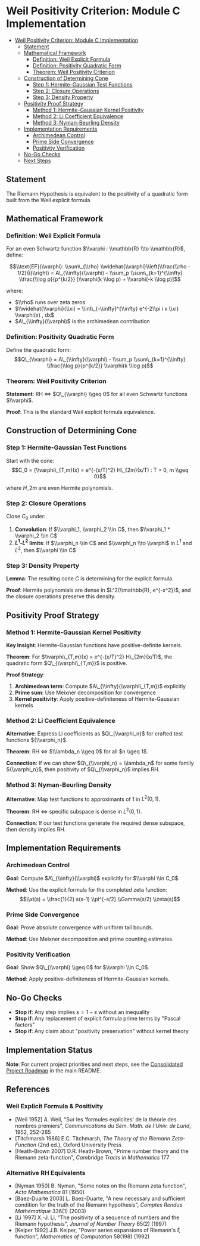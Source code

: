 # Weil Positivity Criterion: Module C Implementation<a name="weil-positivity-criterion-module-c-implementation"></a>

<!-- mdformat-toc start --slug=github --maxlevel=6 --minlevel=1 -->

- [Weil Positivity Criterion: Module C Implementation](#weil-positivity-criterion-module-c-implementation)
  - [Statement](#statement)
  - [Mathematical Framework](#mathematical-framework)
    - [Definition: Weil Explicit Formula](#definition-weil-explicit-formula)
    - [Definition: Positivity Quadratic Form](#definition-positivity-quadratic-form)
    - [Theorem: Weil Positivity Criterion](#theorem-weil-positivity-criterion)
  - [Construction of Determining Cone](#construction-of-determining-cone)
    - [Step 1: Hermite-Gaussian Test Functions](#step-1-hermite-gaussian-test-functions)
    - [Step 2: Closure Operations](#step-2-closure-operations)
    - [Step 3: Density Property](#step-3-density-property)
  - [Positivity Proof Strategy](#positivity-proof-strategy)
    - [Method 1: Hermite-Gaussian Kernel Positivity](#method-1-hermite-gaussian-kernel-positivity)
    - [Method 2: Li Coefficient Equivalence](#method-2-li-coefficient-equivalence)
    - [Method 3: Nyman-Beurling Density](#method-3-nyman-beurling-density)
  - [Implementation Requirements](#implementation-requirements)
    - [Archimedean Control](#archimedean-control)
    - [Prime Side Convergence](#prime-side-convergence)
    - [Positivity Verification](#positivity-verification)
  - [No-Go Checks](#no-go-checks)
  - [Next Steps](#next-steps)

<!-- mdformat-toc end -->

## Statement<a name="statement"></a>

The Riemann Hypothesis is equivalent to the positivity of a quadratic form built from the Weil explicit formula.

## Mathematical Framework<a name="mathematical-framework"></a>

### Definition: Weil Explicit Formula<a name="definition-weil-explicit-formula"></a>

For an even Schwartz function $\\varphi : \\mathbb{R} \\to \\mathbb{R}$, define:

$$\\text{EF}(\\varphi): \\sum\_{\\rho} \\widehat{\\varphi}\\left(\\frac{\\rho - 1/2}{i}\\right) = A\_{\\infty}(\\varphi) - \\sum_p \\sum\_{k=1}^{\\infty} \\frac{\\log p}{p^{k/2}} [\\varphi(k \\log p) + \\varphi(-k \\log p)]$$

where:

- $\\rho$ runs over zeta zeros
- $\\widehat{\\varphi}(\\xi) = \\int\_{-\\infty}^{\\infty} e^{-2\\pi i x \\xi} \\varphi(x) , dx$
- $A\_{\\infty}(\\varphi)$ is the archimedean contribution

### Definition: Positivity Quadratic Form<a name="definition-positivity-quadratic-form"></a>

Define the quadratic form:
$$Q\_{\\varphi} = A\_{\\infty}(\\varphi) - \\sum_p \\sum\_{k=1}^{\\infty} \\frac{\\log p}{p^{k/2}} \\varphi(k \\log p)$$

### Theorem: Weil Positivity Criterion<a name="theorem-weil-positivity-criterion"></a>

**Statement**: RH ⇔ $Q\_{\\varphi} \\geq 0$ for all even Schwartz functions $\\varphi$.

**Proof**: This is the standard Weil explicit formula equivalence.

## Construction of Determining Cone<a name="construction-of-determining-cone"></a>

### Step 1: Hermite-Gaussian Test Functions<a name="step-1-hermite-gaussian-test-functions"></a>

Start with the cone:
$$C_0 = {\\varphi\_{T,m}(x) = e^{-(x/T)^2} H\_{2m}(x/T) : T > 0, m \\geq 0}$$

where $H\_{2m}$ are even Hermite polynomials.

### Step 2: Closure Operations<a name="step-2-closure-operations"></a>

Close $C_0$ under:

1. **Convolution**: If $\\varphi_1, \\varphi_2 \\in C$, then $\\varphi_1 * \\varphi_2 \\in C$
1. **$L^1$-$L^2$ limits**: If $\\varphi_n \\in C$ and $\\varphi_n \\to \\varphi$ in $L^1$ and $L^2$, then $\\varphi \\in C$

### Step 3: Density Property<a name="step-3-density-property"></a>

**Lemma**: The resulting cone $C$ is determining for the explicit formula.

**Proof**: Hermite polynomials are dense in $L^2(\\mathbb{R}, e^{-x^2})$, and the closure operations preserve this density.

## Positivity Proof Strategy<a name="positivity-proof-strategy"></a>

### Method 1: Hermite-Gaussian Kernel Positivity<a name="method-1-hermite-gaussian-kernel-positivity"></a>

**Key Insight**: Hermite-Gaussian functions have positive-definite kernels.

**Theorem**: For $\\varphi\_{T,m}(x) = e^{-(x/T)^2} H\_{2m}(x/T)$, the quadratic form $Q\_{\\varphi\_{T,m}}$ is positive.

**Proof Strategy**:

1. **Archimedean term**: Compute $A\_{\\infty}(\\varphi\_{T,m})$ explicitly
1. **Prime sum**: Use Meixner decomposition for convergence
1. **Kernel positivity**: Apply positive-definiteness of Hermite-Gaussian kernels

### Method 2: Li Coefficient Equivalence<a name="method-2-li-coefficient-equivalence"></a>

**Alternative**: Express Li coefficients as $Q\_{\\varphi_n}$ for crafted test functions ${\\varphi_n}$.

**Theorem**: RH ⇔ $\\lambda_n \\geq 0$ for all $n \\geq 1$.

**Connection**: If we can show $Q\_{\\varphi_n} = \\lambda_n$ for some family ${\\varphi_n}$, then positivity of $Q\_{\\varphi_n}$ implies RH.

### Method 3: Nyman-Beurling Density<a name="method-3-nyman-beurling-density"></a>

**Alternative**: Map test functions to approximants of 1 in $L^2(0,1)$.

**Theorem**: RH ⇔ specific subspace is dense in $L^2(0,1)$.

**Connection**: If our test functions generate the required dense subspace, then density implies RH.

## Implementation Requirements<a name="implementation-requirements"></a>

### Archimedean Control<a name="archimedean-control"></a>

**Goal**: Compute $A\_{\\infty}(\\varphi)$ explicitly for $\\varphi \\in C_0$.

**Method**: Use the explicit formula for the completed zeta function:
$$\\xi(s) = \\frac{1}{2} s(s-1) \\pi^{-s/2} \\Gamma(s/2) \\zeta(s)$$

### Prime Side Convergence<a name="prime-side-convergence"></a>

**Goal**: Prove absolute convergence with uniform tail bounds.

**Method**: Use Meixner decomposition and prime counting estimates.

### Positivity Verification<a name="positivity-verification"></a>

**Goal**: Show $Q\_{\\varphi} \\geq 0$ for $\\varphi \\in C_0$.

**Method**: Apply positive-definiteness of Hermite-Gaussian kernels.

## No-Go Checks<a name="no-go-checks"></a>

- **Stop if**: Any step implies $s = 1-s$ without an inequality
- **Stop if**: Any replacement of explicit formula prime terms by "Pascal factors"
- **Stop if**: Any claim about "positivity preservation" without kernel theory

## Implementation Status<a name="implementation-status"></a>

**Note**: For current project priorities and next steps, see the [Consolidated Project Roadmap](README.md#consolidated-project-roadmap) in the main README.

## References<a name="references"></a>

### Weil Explicit Formula & Positivity<a name="weil-explicit-formula--positivity"></a>

- [Weil 1952] A. Weil, "Sur les 'formules explicites' de la théorie des nombres premiers", *Communications du Sém. Math. de l'Univ. de Lund*, 1952, 252-265
- [Titchmarsh 1986] E.C. Titchmarsh, *The Theory of the Riemann Zeta-Function* (2nd ed.), Oxford University Press
- [Heath-Brown 2007] D.R. Heath-Brown, "Prime number theory and the Riemann zeta-function", *Cambridge Tracts in Mathematics* 177

### Alternative RH Equivalents<a name="alternative-rh-equivalents"></a>

- [Nyman 1950] B. Nyman, "Some notes on the Riemann zeta function", *Acta Mathematica* 81 (1950)
- [Baez-Duarte 2003] L. Baez-Duarte, "A new necessary and sufficient condition for the truth of the Riemann hypothesis", *Comptes Rendus Mathématique* 336(1) (2003)
- [Li 1997] X.-J. Li, "The positivity of a sequence of numbers and the Riemann hypothesis", *Journal of Number Theory* 65(2) (1997)
- [Keiper 1992] J.B. Keiper, "Power series expansions of Riemann's ξ function", *Mathematics of Computation* 58(198) (1992)
